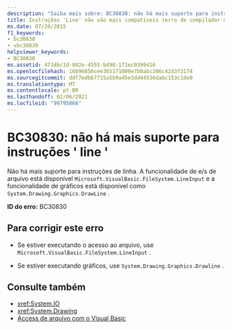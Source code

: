 ```yaml
---
description: "Saiba mais sobre: BC30830: não há mais suporte para instruções ' line '"
title: Instruções 'Line' não são mais compatíveis (erro de compilador do Visual Basic)
ms.date: 07/20/2015
f1_keywords:
- bc30830
- vbc30830
helpviewer_keywords:
- BC30830
ms.assetid: 4734bc1d-882e-4555-b498-1f1ec0399d16
ms.openlocfilehash: 16696856cee365171000e7b0abc206c42d3f3174
ms.sourcegitcommit: ddf7edb67715a5b9a45e3dd44536dabc153c1de0
ms.translationtype: MT
ms.contentlocale: pt-BR
ms.lasthandoff: 02/06/2021
ms.locfileid: "99795866"
---
```

# <a name="bc30830-line-statements-are-no-longer-supported"></a>BC30830: não há mais suporte para instruções ' line '

Não há mais suporte para instruções de linha. A funcionalidade de e/s de arquivo está disponível `Microsoft.VisualBasic.FileSystem.LineInput` e a funcionalidade de gráficos está disponível como `System.Drawing.Graphics.DrawLine` .

 **ID do erro:** BC30830

## <a name="to-correct-this-error"></a>Para corrigir este erro

- Se estiver executando o acesso ao arquivo, use `Microsoft.VisualBasic.FileSystem.LineInput` .

- Se estiver executando gráficos, use `System.Drawing.Graphics.Drawline` .

## <a name="see-also"></a>Consulte também

- <xref:System.IO>
- <xref:System.Drawing>
- [Access de arquivo com o Visual Basic](../../developing-apps/programming/drives-directories-files/file-access.md)
